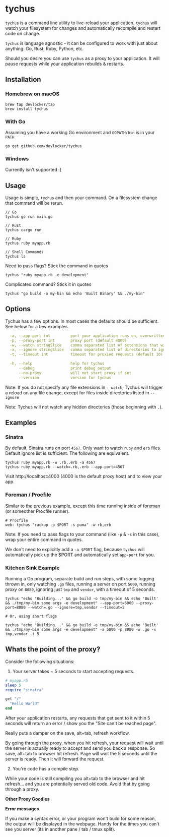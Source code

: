 tychus
========

`tychus` is a command line utility to live-reload your application. `tychus`
will watch your filesystem for changes and automatically recompile and restart
code on change.

`tychus` is language agnostic - it can be configured to work with just about
anything: Go, Rust, Ruby, Python, etc.

Should you desire you can use `tychus` as a proxy to your application. It will
pause requests while your application rebuilds & restarts.


## Installation

### Homebrew on macOS

```
brew tap devlocker/tap
brew install tychus
```

### With Go
Assuming you have a working Go environment and `GOPATH/bin` is in your `PATH`

```
go get github.com/devlocker/tychus
```

### Windows
Currently isn't supported :(

## Usage

Usage is simple, `tychus` and then your command. On a filesystem change that
command will be rerun.

```
// Go
tychus go run main.go

// Rust
tychus cargo run

// Ruby
tychus ruby myapp.rb

// Shell Commands
tychus ls
```

Need to pass flags? Stick the command in quotes

```
tychus "ruby myapp.rb -e development"
```

Complicated command? Stick it in quotes

```
tychus "go build -o my-bin && echo 'Built Binary' && ./my-bin"
```


## Options
Tychus has a few options. In most cases the defaults should be sufficient. See
below for a few examples.

```yaml
  -a, --app-port int         port your application runs on, overwritten by ENV['PORT'] (default 3000)
  -p, --proxy-port int       proxy port (default 4000)
  -w, --watch stringSlice    comma separated list of extensions that will trigger a reload. If not set, will reload on any file change.
  -x, --ignore stringSlice   comma separated list of directories to ignore file changes in. (default [node_modules,log,tmp,vendor])
  -t, --timeout int          timeout for proxied requests (default 10)

  -h, --help                 help for tychus
      --debug                print debug output
      --no-proxy             will not start proxy if set
      --version              version for tychus
```

Note: If you do not specify any file extensions in `--watch`, Tychus will
trigger a reload on any file change, except for files inside directories listed
in `--ignore`

Note: Tychus will not watch any hidden directories (those beginning with `.`).

## Examples

### Sinatra
By default, Sinatra runs on port `4567`. Only want to watch `ruby` and
`erb` files. Default ignore list is sufficient. The following are equivalent.

```
tychus ruby myapp.rb -w .rb,.erb -a 4567
tychus ruby myapp.rb --watch=.rb,.erb --app-port=4567
```

Visit http://localhost:4000 (4000 is the default proxy host) and to view your
app.


### Foreman / Procfile
Similar to the previous example, except this time running inside of
[foreman](https://github.com/ddollar/foreman) (or someother Procfile runner).

```
# Procfile
web: tychus "rackup -p $PORT -s puma" -w rb,erb
```

Note: If you need to pass flags to your command (like `-p` & `-s` in this case),
wrap your entire command in quotes.

We don't need to explicitly add a `-a $PORT` flag, because `tychus` will
automatically pick up the $PORT and automatically set `app-port` for you.


### Kitchen Sink Example
Running a Go program, separate build and run steps, with some logging thrown in,
only watching `.go` files, running a server on port `5000`, running proxy on
`8080`, ignoring just `tmp` and `vendor`, with a timeout of 5 seconds.

```
tychus "echo 'Building...' && go build -o tmp/my-bin && echo 'Built' && ./tmp/my-bin some args -e development" --app-port=5000 --proxy-port=8080 --watch=.go --ignore=tmp,vendor --timeout=5

# Or, using short flags

tychus "echo 'Building...' && go build -o tmp/my-bin && echo 'Built' && ./tmp/my-bin some args -e development" -a 5000 -p 8080 -w .go -x tmp,vendor -t 5
```

## Whats the point of the proxy?
Consider the following situations:

1. Your server takes ~ 5 seconds to start accepting requests.

```ruby
# myapp.rb
sleep 5
require "sinatra"

get "/"
  "Hello World"
end
```

After your application restarts, any requests that get sent to it within 5
seconds will return an error / show you the "Site can't be reached page".

Really puts a damper on the save, alt+tab, refresh workflow.

By going through the proxy, when you hit refresh, your request will wait until
the server is actually ready to accept and send you back a response. So save,
alt+tab to browser hit refresh. Page will wait the 5 seconds until the server is
ready. Then it will forward the request.

2. You're code has a compile step.

While your code is still compiling you alt+tab to the browser and hit refresh...
and you are potentially served old code. Avoid that by going through a proxy.

**Other Proxy Goodies**

**Error messages**

If you make a syntax error, or your program won't build for some reason, the
output will be displayed in the webpage. Handy for the times you can't see you
server (its in another pane / tab / tmux split).
